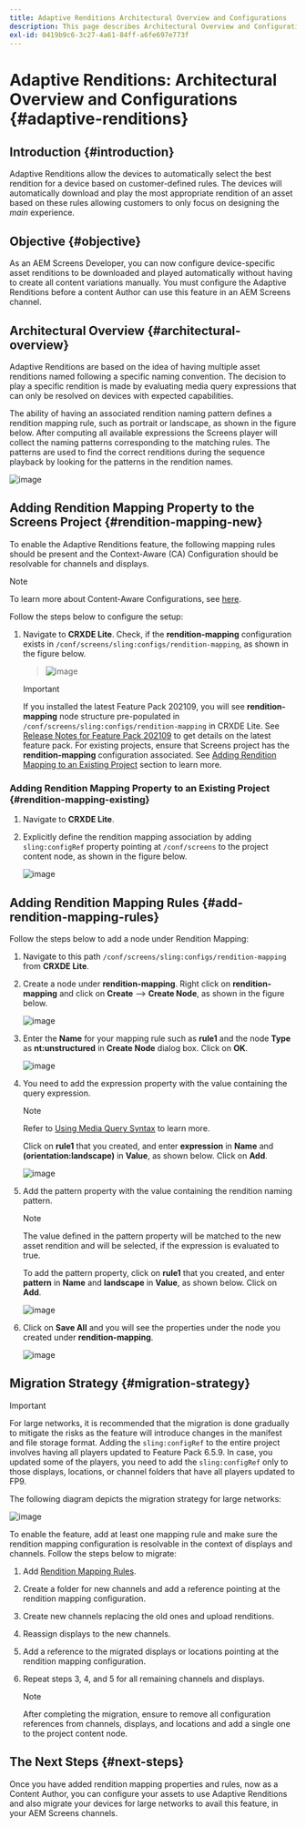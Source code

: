 ```yaml
---
title: Adaptive Renditions Architectural Overview and Configurations
description: This page describes Architectural Overview and Configurations in CRXDE Lite for Adaptive Renditions in AEM Screens.
exl-id: 0419b9c6-3c27-4a61-84ff-a6fe697e773f
---
```

# Adaptive Renditions: Architectural Overview and Configurations {#adaptive-renditions}

## Introduction {#introduction}

Adaptive Renditions allow the devices to automatically select the best rendition for a device based on customer-defined rules. The devices will automatically download and play the most appropriate rendition of an asset based on these rules allowing customers to only focus on designing the *main* experience.

## Objective {#objective}

As an AEM Screens Developer, you can now configure device-specific asset renditions to be downloaded and played automatically without having to create all content variations manually. You must configure the Adaptive Renditions before a content Author can use this feature in an AEM Screens channel.

## Architectural Overview {#architectural-overview}

Adaptive Renditions are based on the idea of having multiple asset renditions named following a specific naming convention. The decision to play a specific rendition is made by evaluating media query expressions that can only be resolved on devices with expected capabilities. 

The ability of having an associated rendition naming pattern defines a rendition mapping rule, such as portrait or landscape, as shown in the figure below. After computing all available expressions the Screens player will collect the naming patterns corresponding to the matching rules. The patterns are used to find the correct renditions during the sequence playback by looking for the patterns in the rendition names.

![image](/help/user-guide/assets/adaptive-renditions/adaptive-renditions.png)

## Adding Rendition Mapping Property to the Screens Project {#rendition-mapping-new}

To enable the Adaptive Renditions feature, the following mapping rules should be present and the Context-Aware (CA) Configuration should be resolvable for channels and displays. 

>[!NOTE]
>To learn more about Content-Aware Configurations, see [here](https://sling.apache.org/documentation/bundles/context-aware-configuration/context-aware-configuration.html).

Follow the steps below to configure the setup:

1. Navigate to **CRXDE Lite**. Check, if the **rendition-mapping** configuration exists in `/conf/screens/sling:configs/rendition-mapping`, as shown in the figure below.

   >![image](/help/user-guide/assets/adaptive-renditions/mapping-rules1.png)

   >[!IMPORTANT]
   >If you installed the latest Feature Pack 202109, you will see **rendition-mapping** node structure pre-populated in `/conf/screens/sling:configs/rendition-mapping` in CRXDE Lite. See [Release Notes for Feature Pack 202109](/help/user-guide/release-notes-fp-202109.md) to get details on the latest feature pack.
   >For existing projects, ensure that Screens project has the **rendition-mapping** configuration associated. See [Adding Rendition Mapping to an Existing Project](#rendition-mapping-existing) section to learn more.

### Adding Rendition Mapping Property to an Existing Project {#rendition-mapping-existing}

1. Navigate to **CRXDE Lite**.

1. Explicitly define the rendition mapping association by adding `sling:configRef` property pointing at `/conf/screens` to the project content node, as shown in the figure below.

   ![image](/help/user-guide/assets/adaptive-renditions/renditon-mapping2.png)


## Adding Rendition Mapping Rules {#add-rendition-mapping-rules}

Follow the steps below to add a node under Rendition Mapping:

1. Navigate to this path `/conf/screens/sling:configs/rendition-mapping` from **CRXDE Lite**.

1. Create a node under **rendition-mapping**. Right click on **rendition-mapping** and click on **Create** --> **Create Node**, as shown in the figure below.

   ![image](/help/user-guide/assets/adaptive-renditions/add-node1.png)

1. Enter the **Name** for your mapping rule such as **rule1** and the node **Type** as **nt:unstructured** in **Create Node** dialog box. Click on **OK**.

   ![image](/help/user-guide/assets/adaptive-renditions/add-node2.png)


1. You need to add the expression property with the value containing the query expression.

   >[!NOTE]
   >Refer to [Using Media Query Syntax](https://developer.mozilla.org/en-US/docs/Web/CSS/Media_Queries/Using_media_queries) to learn more.

   Click on **rule1** that you created, and enter **expression** in **Name** and **(orientation:landscape)** in **Value**, as shown below. Click on **Add**.

   ![image](/help/user-guide/assets/adaptive-renditions/add-node3.png)

1. Add the pattern property with the value containing the rendition naming pattern. 

   >[!NOTE]
   >The value defined in the pattern property will be matched to the new asset rendition and will be selected, if the expression is evaluated to true.

   To add the pattern property, click on **rule1** that you created, and enter **pattern** in **Name** and **landscape** in **Value**, as shown below. Click on **Add**. 

   ![image](/help/user-guide/assets/adaptive-renditions/add-node4.png)

1. Click on **Save All** and you will see the properties under the node you created under **rendition-mapping**.

   ![image](/help/user-guide/assets/adaptive-renditions/add-node5.png)

## Migration Strategy {#migration-strategy}

>[!IMPORTANT]
>For large networks, it is recommended that the migration is done gradually to mitigate the risks as the feature will introduce changes in the manifest and file storage format. Adding the `sling:configRef` to the entire project involves having all players updated to Feature Pack 6.5.9. In case, you updated some of the players, you need to add the `sling:configRef` only to those displays, locations, or channel folders that have all players updated to FP9.

The following diagram depicts the migration strategy for large networks:

![image](/help/user-guide/assets/adaptive-renditions/migration-strategy1.png)

To enable the feature, add at least one mapping rule and make sure the rendition mapping configuration is resolvable in the context of displays and channels. Follow the steps below to migrate:

1. Add [Rendition Mapping Rules](/help/user-guide/adaptive-renditions.md).
1. Create a folder for new channels and add a reference pointing at the rendition mapping configuration.
1. Create new channels replacing the old ones and upload renditions.
1. Reassign displays to the new channels.
1. Add a reference to the migrated displays or locations pointing at the rendition mapping configuration.
1. Repeat steps 3, 4, and 5 for all remaining channels and displays.

   >[!NOTE]
   >After completing the migration, ensure to remove all configuration references from channels, displays, and locations and add a single one to the project content node.


## The Next Steps {#next-steps}

Once you have added rendition mapping properties and rules, now as a Content Author, you can configure your assets to use Adaptive Renditions and also migrate your devices for large networks to avail this feature, in your AEM Screens channels.
